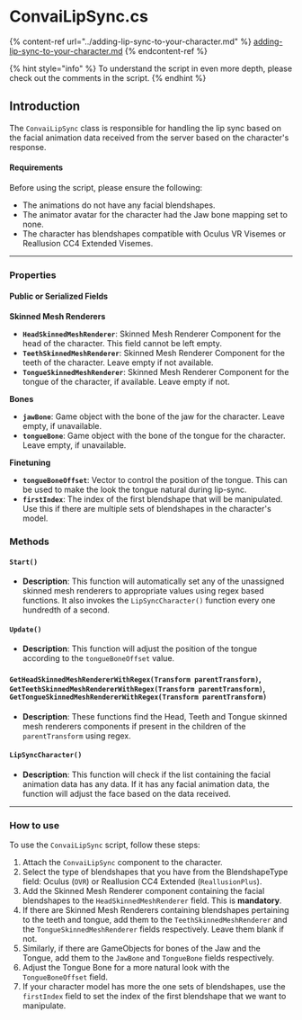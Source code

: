 # ConvaiLipSync.cs

{% content-ref url="../adding-lip-sync-to-your-character.md" %}
[adding-lip-sync-to-your-character.md](../adding-lip-sync-to-your-character.md)
{% endcontent-ref %}

{% hint style="info" %}
To understand the script in even more depth, please check out the comments in the script.
{% endhint %}

## Introduction

The `ConvaiLipSync` class is responsible for handling the lip sync based on the facial animation data received from the server based on the character's response.

#### Requirements

Before using the script, please ensure the following:

* The animations do not have any facial blendshapes.
* The animator avatar for the character had the Jaw bone mapping set to none.
* The character has blendshapes compatible with Oculus VR Visemes or Reallusion CC4 Extended Visemes.

***

### Properties

#### Public or Serialized Fields

**Skinned Mesh Renderers**

* **`HeadSkinnedMeshRenderer`**: Skinned Mesh Renderer Component for the head of the character. This field cannot be left empty.
* **`TeethSkinnedMeshRenderer`**: Skinned Mesh Renderer Component for the teeth of the character. Leave empty if not available.
* **`TongueSkinnedMeshRenderer`**: Skinned Mesh Renderer Component for the tongue of the character, if available. Leave empty if not.

**Bones**

* **`jawBone`**: Game object with the bone of the jaw for the character. Leave empty, if unavailable.
* **`tongueBone`**: Game object with the bone of the tongue for the character. Leave empty, if unavailable.

**Finetuning**

* **`tongueBoneOffset`**: Vector to control the position of the tongue. This can be used to make the look the tongue natural during lip-sync.
* **`firstIndex`**: The index of the first blendshape that will be manipulated. Use this if there are multiple sets of blendshapes in the character's model.

### Methods

#### `Start()`

* **Description**: This function will automatically set any of the unassigned skinned mesh renderers to appropriate values using regex based functions. It also invokes the `LipSyncCharacter()` function every one hundredth of a second.&#x20;

#### `Update()`

* **Description**: This function will adjust the position of the tongue according to the `tongueBoneOffset` value.

#### `GetHeadSkinnedMeshRendererWithRegex(Transform parentTransform)`, `GetTeethSkinnedMeshRendererWithRegex(Transform parentTransform)`, `GetTongueSkinnedMeshRendererWithRegex(Transform parentTransform)`

* **Description**: These functions find the Head, Teeth and Tongue skinned mesh renderers components if present in the children of the `parentTransform` using regex.

#### `LipSyncCharacter()`

* **Description**: This function will check if the list containing the facial animation data has any data. If it has any facial animation data, the function will adjust the face based on the data received.

***

### How to use

To use the `ConvaiLipSync` script, follow these steps:

1. Attach the `ConvaiLipSync` component to the character.
2. Select the type of blendshapes that you have from the BlendshapeType field: Oculus (`OVR`) or Reallusion CC4 Extended (`ReallusionPlus`).
3. Add the Skinned Mesh Renderer component containing the facial blendshapes to the `HeadSkinnedMeshRenderer` field. This is **mandatory**.&#x20;
4. If there are Skinned Mesh Renderers containing blendshapes pertaining to the teeth and tongue, add them to the `TeethSkinnedMeshRenderer` and the `TongueSkinnedMeshRenderer` fields respectively. Leave them blank if not.&#x20;
5. Similarly, if there are GameObjects for bones of the Jaw and the Tongue, add them to the `JawBone` and `TongueBone` fields respectively.
6. Adjust the Tongue Bone for a more natural look with the `TongueBoneOffset` field.
7. If your character model has more the one sets of blendshapes, use the `firstIndex` field to set the index of the first blendshape that we want to manipulate.

